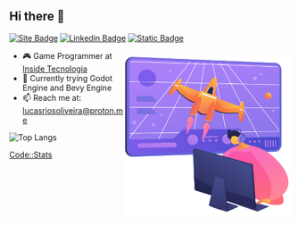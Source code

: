 ## Hi there 👋
[![Site Badge](https://img.shields.io/badge/-Site-black?style=flat-square&logo=google-chrome&logoColor=white&labelColor=black&link=https://linktr.ee/lucasriosdev)](https://linktr.ee/lucasriosdev)
[![Linkedin Badge](https://img.shields.io/badge/-Linkedin-0e76a8?style=flat-square&logo=linkedin&logoColor=white&link=https://linkedin.com/in/lucasescossia)](https://linkedin.com/in/lucasescossia)
[![Static Badge](https://img.shields.io/badge/Code%3A%3AStats-blue?link=https%3A%2F%2Fcodestats.net%2Fusers%2Flukeibol)](https://codestats.net/users/lukeibol)

<img align="right" src="dev.png" width="300"/>

- 🎮 Game Programmer at [Inside Tecnologia](https://insidetecnologia.com/)
- 👾 Currently trying Godot Engine and Bevy Engine
- 📫 Reach me at: lucasriosoliveira@proton.me


![Top Langs](https://github-readme-stats.vercel.app/api/top-langs/?username=lucasfaesa&layout=compact&theme=calm)

[Code::Stats](https://codestats.net/users/lukeibol)
<!--
**lucasfaesa/lucasfaesa** is a ✨ _special_ ✨ repository because its `README.md` (this file) appears on your GitHub profile.

Here are some ideas to get you started:

- 🔭 I’m currently working on ...
- 🌱 I’m currently learning ...
- 👯 I’m looking to collaborate on ...
- 🤔 I’m looking for help with ...
- 💬 Ask me about ...
- 📫 How to reach me: ...
- 😄 Pronouns: ...
- ⚡ Fun fact: ...
-->
